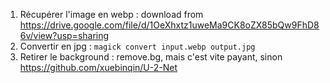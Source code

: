 1. Récupérer l'image en webp : download from https://drive.google.com/file/d/1OeXhxtz1uweMa9CK8oZX85bQw9FhD86v/view?usp=sharing
2. Convertir en jpg : `magick convert input.webp output.jpg`
3. Retirer le background : remove.bg, mais c'est vite payant, sinon https://github.com/xuebinqin/U-2-Net